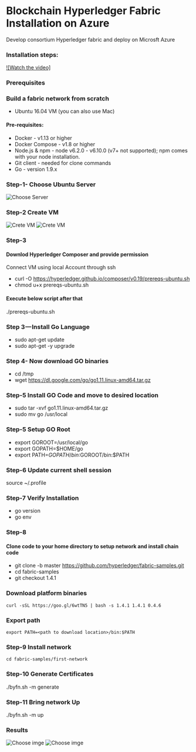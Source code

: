 # Blockchain Hyperledger Fabric Installation on Azure

Develop consortium Hyperledger fabric and deploy on Microsft Azure


### Installation steps:

[![Watch the video]](https://youtu.be/Gx_qIU0SRbw)

### Prerequisites

### Build a fabric network from scratch

* Ubuntu 16.04 VM (you can also use Mac)

#### Pre-requisites:

* Docker - v1.13 or higher
* Docker Compose - v1.8 or higher
* Node.js & npm - node v6.2.0 - v6.10.0 (v7+ not supported); npm comes with
your node installation.
* Git client - needed for clone commands
* Go - version 1.9.x

### Step-1- Choose Ubuntu Server
 ![Choose Server](https://github.com/asifwaquar/images/blob/master/images/azure.png)


### Step-2 Create VM
  ![Crete VM](https://github.com/asifwaquar/images/blob/master/images/config1.png)
  ![Crete VM](https://github.com/asifwaquar/images/blob/master/images/config2.png)

### Step-3

#### Downlod Hyperledger Composer and provide permission

Connect VM using local Account through ssh


* curl -O https://hyperledger.github.io/composer/v0.19/prereqs-ubuntu.sh
* chmod u+x prereqs-ubuntu.sh

#### Execute below script after that
./prereqs-ubuntu.sh

### Step 3 — Install Go Language

* sudo apt-get update
* sudo apt-get -y upgrade

### Step 4- Now download GO binaries

* cd /tmp
* wget https://dl.google.com/go/go1.11.linux-amd64.tar.gz

### Step-5 Install GO Code and move to desired location

* sudo tar -xvf go1.11.linux-amd64.tar.gz
* sudo mv go /usr/local

### Step-5 Setup GO Root

* export GOROOT=/usr/local/go
* export GOPATH=$HOME/go
* export PATH=$GOPATH/bin:$GOROOT/bin:$PATH

### Step-6 Update current shell session 

source ~/.profile

### Step-7 Verify Installation
* go version
* go env

### Step-8
#### Clone code to your home directory to setup network and install chain code

* git clone -b master https://github.com/hyperledger/fabric-samples.git
* cd fabric-samples
* git checkout 1.4.1


### Download platform binaries 

	curl -sSL https://goo.gl/6wtTN5 | bash -s 1.4.1 1.4.1 0.4.6

### Export path

	export PATH=<path to download location>/bin:$PATH

### Step-9 Install network 

	cd fabric-samples/first-network

### Step-10 Generate Certificates

./byfn.sh -m generate

### Step-11 Bring network Up

./byfn.sh -m up

 
### Results


![Choose imge](https://github.com/asifwaquar/images/blob/master/images/final1.JPG)
![Choose imge](https://github.com/asifwaquar/images/blob/master/images/final.JPG)




